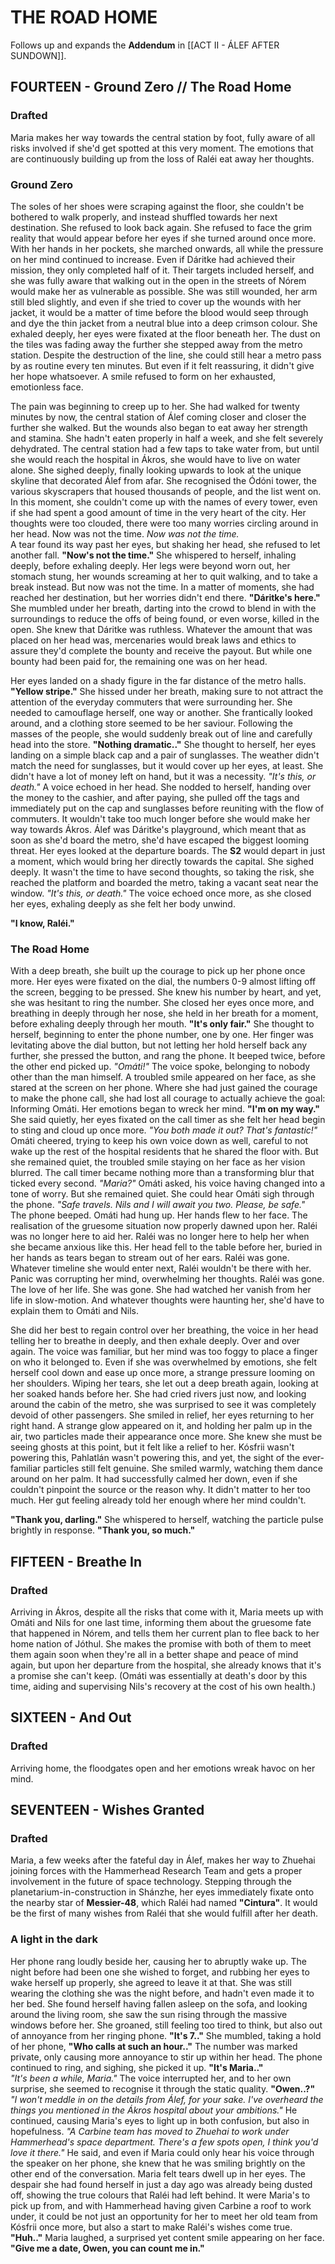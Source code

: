 # THE ROAD HOME
Follows up and expands the **Addendum** in [[ACT II - ÁLEF AFTER SUNDOWN]].
## FOURTEEN - Ground Zero // The Road Home
### Drafted
Maria makes her way towards the central station by foot, fully aware of all risks involved if she'd get spotted at this very moment. The emotions that are continuously building up from the loss of Raléi eat away her thoughts.
### Ground Zero
The soles of her shoes were scraping against the floor, she couldn't be bothered to walk properly, and instead shuffled towards her next destination. She refused to look back again. She refused to face the grim reality that would appear before her eyes if she turned around once more. With her hands in her pockets, she marched onwards, all while the pressure on her mind continued to increase. Even if Dáritke had achieved their mission, they only completed half of it. Their targets included herself, and she was fully aware that walking out in the open in the streets of Nórem would make her as vulnerable as possible. She was still wounded, her arm still bled slightly, and even if she tried to cover up the wounds with her jacket, it would be a matter of time before the blood would seep through and dye the thin jacket from a neutral blue into a deep crimson colour. She exhaled deeply, her eyes were fixated at the floor beneath her. The dust on the tiles was fading away the further she stepped away from the metro station. Despite the destruction of the line, she could still hear a metro pass by as routine every ten minutes. But even if it felt reassuring, it didn't give her hope whatsoever. A smile refused to form on her exhausted, emotionless face. 

The pain was beginning to creep up to her. She had walked for twenty minutes by now, the central station of Álef coming closer and closer the further she walked. But the wounds also began to eat away her strength and stamina. She hadn't eaten properly in half a week, and she felt severely dehydrated. The central station had a few taps to take water from, but until she would reach the hospital in Ákros, she would have to live on water alone. She sighed deeply, finally looking upwards to look at the unique skyline that decorated Álef from afar. She recognised the Ódóni tower, the various skyscrapers that housed thousands of people, and the list went on. In this moment, she couldn't come up with the names of every tower, even if she had spent a good amount of time in the very heart of the city. Her thoughts were too clouded, there were too many worries circling around in her head. Now was not the time. *Now was not the time.* \
A tear found its way past her eyes, but shaking her head, she refused to let another fall. **"Now's not the time."** She whispered to herself, inhaling deeply, before exhaling deeply. Her legs were beyond worn out, her stomach stung, her wounds screaming at her to quit walking, and to take a break instead. But now was not the time. In a matter of moments, she had reached her destination, but her worries didn't end there. **"Dáritke's here."** She mumbled under her breath, darting into the crowd to blend in with the surroundings to reduce the offs of being found, or even worse, killed in the open. She knew that Dáritke was ruthless. Whatever the amount that was placed on her head was, mercenaries would break laws and ethics to assure they'd complete the bounty and receive the payout. But while one bounty had been paid for, the remaining one was on her head. 

Her eyes landed on a shady figure in the far distance of the metro halls. **"Yellow stripe."** She hissed under her breath, making sure to not attract the attention of the everyday commuters that were surrounding her. She needed to camouflage herself, one way or another. She frantically looked around, and a clothing store seemed to be her saviour. Following the masses of the people, she would suddenly break out of line and carefully head into the store. **"Nothing dramatic.."** She thought to herself, her eyes landing on a simple black cap and a pair of sunglasses. The weather didn't match the need for sunglasses, but it would cover up her eyes, at least. She didn't have a lot of money left on hand, but it was a necessity. *"It's this, or death."* A voice echoed in her head. She nodded to herself, handing over the money to the cashier, and after paying, she pulled off the tags and immediately put on the cap and sunglasses before reuniting with the flow of commuters. It wouldn't take too much longer before she would make her way towards Ákros. Álef was Dáritke's playground, which meant that as soon as she'd board the metro, she'd have escaped the biggest looming threat. Her eyes looked at the departure boards. The **S2** would depart in just a moment, which would bring her directly towards the capital. She sighed deeply. It wasn't the time to have second thoughts, so taking the risk, she reached the platform and boarded the metro, taking a vacant seat near the window. *"It's this, or death."* The voice echoed once more, as she closed her eyes, exhaling deeply as she felt her body unwind.

**"I know, Raléi."**
### The Road Home
With a deep breath, she built up the courage to pick up her phone once more. Her eyes were fixated on the dial, the numbers 0-9 almost lifting off the screen, begging to be pressed. She knew his number by heart, and yet, she was hesitant to ring the number. She closed her eyes once more, and breathing in deeply through her nose, she held in her breath for a moment, before exhaling deeply through her mouth. **"It's only fair."** She thought to herself, beginning to enter the phone number, one by one. Her finger was levitating above the dial button, but not letting her hold herself back any further, she pressed the button, and rang the phone. It beeped twice, before the other end picked up. *"Omáti!"* The voice spoke, belonging to nobody other than the man himself. A troubled smile appeared on her face, as she stared at the screen on her phone. Where she had just gained the courage to make the phone call, she had lost all courage to actually achieve the goal: Informing Omáti. Her emotions began to wreck her mind. **"I'm on my way."** She said quietly, her eyes fixated on the call timer as she felt her head begin to sting and cloud up once more. *"You both made it out? That's fantastic!"* Omáti cheered, trying to keep his own voice down as well, careful to not wake up the rest of the hospital residents that he shared the floor with. But she remained quiet, the troubled smile staying on her face as her vision blurred. The call timer became nothing more than a transforming blur that ticked every second. *"Maria?"* Omáti asked, his voice having changed into a tone of worry. But she remained quiet. She could hear Omáti sigh through the phone. *"Safe travels. Nils and I will await you two. Please, be safe."* \
The phone beeped. Omáti had hung up. Her hands flew to her face. The realisation of the gruesome situation now properly dawned upon her. Raléi was no longer here to aid her. Raléi was no longer here to help her when she became anxious like this. Her head fell to the table before her, buried in her hands as tears began to stream out of her ears. Raléi was gone. Whatever timeline she would enter next, Raléi wouldn't be there with her. Panic was corrupting her mind, overwhelming her thoughts. Raléi was gone. The love of her life. She was gone. She had watched her vanish from her life in slow-motion. And whatever thoughts were haunting her, she'd have to explain them to Omáti and Nils. 

She did her best to regain control over her breathing, the voice in her head telling her to breathe in deeply, and then exhale deeply. Over and over again. The voice was familiar, but her mind was too foggy to place a finger on who it belonged to. Even if she was overwhelmed by emotions, she felt herself cool down and ease up once more, a strange pressure looming on her shoulders. Wiping her tears, she let out a deep breath again, looking at her soaked hands before her. She had cried rivers just now, and looking around the cabin of the metro, she was surprised to see it was completely devoid of other passengers. She smiled in relief, her eyes returning to her right hand. A strange glow appeared on it, and holding her palm up in the air, two particles made their appearance once more. She knew she must be seeing ghosts at this point, but it felt like a relief to her. Kósfrii wasn't powering this, Pahlatlán wasn't powering this, and yet, the sight of the ever-familiar particles still felt genuine. She smiled warmly, watching them dance around on her palm. It had successfully calmed her down, even if she couldn't pinpoint the source or the reason why. It didn't matter to her too much. Her gut feeling already told her enough where her mind couldn't. 

**"Thank you, darling."** She whispered to herself, watching the particle pulse brightly in response. **"Thank you, so much."**

## FIFTEEN - Breathe In
### Drafted
Arriving in Ákros, despite all the risks that come with it, Maria meets up with Omáti and Nils for one last time, informing them about the gruesome fate that happened in Nórem, and tells them her current plan to flee back to her home nation of Jóthul. She makes the promise with both of them to meet them again soon when they're all in a better shape and peace of mind again, but upon her departure from the hospital, she already knows that it's a promise she can't keep. (Omáti was essentially at death's door by this time, aiding and supervising Nils's recovery at the cost of his own health.)
## SIXTEEN - And Out
### Drafted
Arriving home, the floodgates open and her emotions wreak havoc on her mind. 
## SEVENTEEN - Wishes Granted
### Drafted
Maria, a few weeks after the fateful day in Álef, makes her way to Zhuehai joining forces with the Hammerhead Research Team and gets a proper involvement in the future of space technology. Stepping through the planetarium-in-construction in Shánzhe, her eyes immediately fixate onto the nearby star of **Messier-48**, which Raléi had named **"Cintura"**. It would be the first of many wishes from Raléi that she would fulfill after her death.
### A light in the dark
Her phone rang loudly beside her, causing her to abruptly wake up. The night before had been one she wished to forget, and rubbing her eyes to wake herself up properly, she agreed to leave it at that. She was still wearing the clothing she was the night before, and hadn't even made it to her bed. She found herself having fallen asleep on the sofa, and looking around the living room, she saw the sun rising through the massive windows before her. She groaned, still feeling too tired to think, but also out of annoyance from her ringing phone. **"It's 7.."** She mumbled, taking a hold of her phone, **"Who calls at such an hour.."** The number was marked private, only causing more annoyance to stir up within her head. The phone continued to ring, and sighing, she picked it up. **"It's Maria.."** \
*"It's been a while, Maria."* The voice interrupted her, and to her own surprise, she seemed to recognise it through the static quality. **"Owen..?"** \
*"I won't meddle in on the details from Álef, for your sake. I've overheard the things you mentioned in the Ákros hospital about your ambitions."* He continued, causing Maria's eyes to light up in both confusion, but also in hopefulness. *"A Carbine team has moved to Zhuehai to work under Hammerhead's space department. There's a few spots open, I think you'd love it there."* He said, and even if Maria could only hear his voice through the speaker on her phone, she knew that he was smiling brightly on the other end of the conversation. Maria felt tears dwell up in her eyes. The despair she had found herself in just a day ago was already being dusted off, showing the true colours that Raléi had left behind. It were Maria's to pick up from, and with Hammerhead having given Carbine a roof to work under, it could be not just an opportunity for her to meet her old team from Kósfrii once more, but also a start to make Raléi's wishes come true. **"Huh.."** Maria laughed, a surprised yet content smile appearing on her face. **"Give me a date, Owen, you can count me in."**
